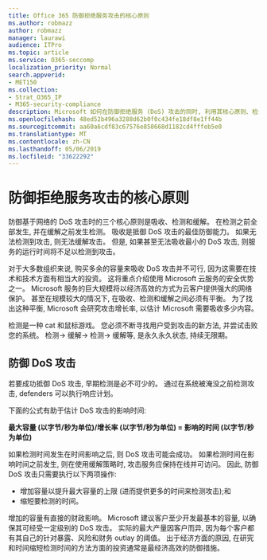 ```yaml
---
title: Office 365 防御拒绝服务攻击的核心原则
ms.author: robmazz
author: robmazz
manager: laurawi
audience: ITPro
ms.topic: article
ms.service: O365-seccomp
localization_priority: Normal
search.appverid:
- MET150
ms.collection:
- Strat_O365_IP
- M365-security-compliance
description: Microsoft 如何在防御拒绝服务 (DoS) 攻击的同时, 利用其核心原则、检测和缓解措施。
ms.openlocfilehash: 48ed52b496a3288d62b0f0c434fe18df8e1ff44b
ms.sourcegitcommit: aa60a6cdf83c67576e858668d1182cd4fffeb5e0
ms.translationtype: MT
ms.contentlocale: zh-CN
ms.lasthandoff: 05/06/2019
ms.locfileid: "33622292"
---
```

# <a name="core-principles-of-defense-against-denial-of-service-attacks"></a>防御拒绝服务攻击的核心原则

防御基于网络的 DoS 攻击时的三个核心原则是吸收、检测和缓解。 在检测之前全部发生, 并在缓解之前发生检测。 吸收是抵御 DoS 攻击的最佳防御能力。 如果无法检测到攻击, 则无法缓解攻击。 但是, 如果甚至无法吸收最小的 DoS 攻击, 则服务的运行时间将不足以检测到攻击。

对于大多数组织来说, 购买多余的容量来吸收 DoS 攻击并不可行, 因为这需要在技术和技术方面有相当大的投资。 这将重点介绍使用 Microsoft 云服务的安全优势之一。 Microsoft 服务的巨大规模将以经济高效的方式为云客户提供强大的网络保护。 甚至在规模较大的情况下, 在吸收、检测和缓解之间必须有平衡。 为了找出这种平衡, Microsoft 会研究攻击增长率, 以估计 Microsoft 需要吸收多少内容。

检测是一种 cat 和鼠标游戏。 您必须不断寻找用户受到攻击的新方法, 并尝试击败您的系统。 检测-> 缓解-> 检测-> 缓解等, 是永久永久状态, 持续无限期。

## <a name="defending-against-dos-attacks"></a>防御 DoS 攻击

若要成功抵御 DoS 攻击, 早期检测是必不可少的。 通过在系统被淹没之前检测攻击, defenders 可以执行响应计划。

下面的公式有助于估计 DoS 攻击的影响时间:

   **最大容量 (以字节/秒为单位)/增长率 (以字节/秒为单位) = 影响的时间 (以字节/秒为单位)**

如果检测时间发生在时间影响之后, 则 DoS 攻击可能会成功。 如果检测时间在影响时间之前发生, 则在使用缓解策略时, 攻击服务应保持在线并可访问。 因此, 防御 DoS 攻击只需要执行以下两项操作:

- 增加容量以提升最大容量的上限 (进而提供更多的时间来检测攻击);和
- 缩短要检测的时间。

增加的容量有直接的财政影响。 Microsoft 建议客户至少开发最基本的容量, 以确保其可经受一定级别的 DoS 攻击。 实际的最大产量因客户而异, 因为每个客户都有其自己的针对暴露、风险和财务 outlay 的阈值。 出于经济方面的原因, 在研究和时间缩短检测时间的方法方面的投资通常是最经济高效的防御措施。
